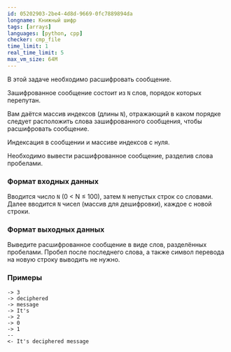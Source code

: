 ```yaml
---
id: 05202903-2be4-4d8d-9669-0fc7889894da
longname: Книжный шифр
tags: [arrays]
languages: [python, cpp]
checker: cmp_file
time_limit: 1
real_time_limit: 5
max_vm_size: 64M
---
```


В этой задаче необходимо расшифровать сообщение.

Зашифрованное сообщение состоит из `N` слов, порядок которых перепутан.

Вам даётся массив индексов (длины `N`), отражающий в каком порядке следует расположить слова зашифрованного сообщения, чтобы расшифровать сообщение.

Индексация в сообщении и массиве индексов с нуля.

Необходимо вывести расшифрованное сообщение, разделив слова пробелами.

### Формат входных данных

Вводится число `N` (0 < N ≤ 100), затем `N` непустых строк со словами. Далее вводится `N` чисел (массив для дешифровки), каждое с новой строки.

### Формат выходных данных

Выведите расшифрованное сообщение в виде слов, разделённых пробелами. Пробел после последнего слова, а также символ
перевода на новую строку выводить не нужно.

### Примеры

```
-> 3
-> deciphered
-> message
-> It's
-> 2
-> 0
-> 1
--
<- It's deciphered message
```
